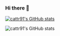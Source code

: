 ### Hi there 👋

<!--
**cattr91/cattr91** is a ✨ _special_ ✨ repository because its `README.md` (this file) appears on your GitHub profile.

Here are some ideas to get you started:

- 🔭 I’m currently working on ...
- 🌱 I’m currently learning ...
- 👯 I’m looking to collaborate on ...
- 🤔 I’m looking for help with ...
- 💬 Ask me about ...
- 📫 How to reach me: ...
- 😄 Pronouns: ...
- ⚡ Fun fact: ...
-->

[![cattr91's GitHub stats](https://github-readme-stats.vercel.app/api?username=cattr91)](https://github.com/cattr91/github-readme-stats)

![cattr91's GitHub stats](https://github-readme-stats.vercel.app/api?username=cattr91&show_icons=true&theme=tokyonight)
